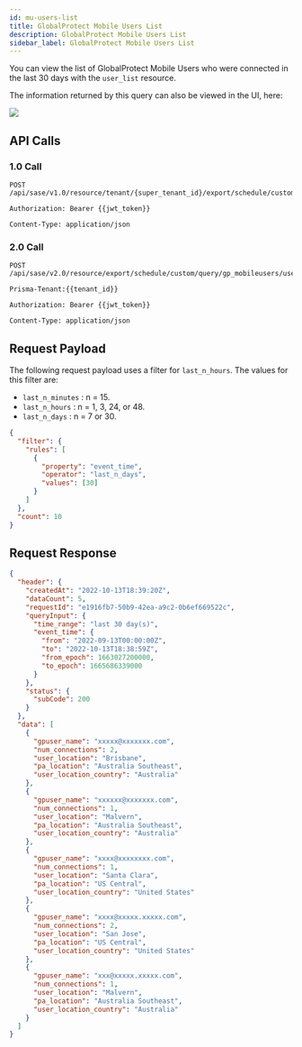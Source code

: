 ```yaml
---
id: mu-users-list
title: GlobalProtect Mobile Users List
description: GlobalProtect Mobile Users List
sidebar_label: GlobalProtect Mobile Users List
---
```


You can view the list of GlobalProtect Mobile Users who were connected in the last 30 days with the `user_list` resource.

The information returned by this query can also be viewed in the UI, here:

![](/access/img/mu_users_list_img.png)

## API Calls

### 1.0 Call

    POST /api/sase/v1.0/resource/tenant/{super_tenant_id}/export/schedule/custom/query/gp_mobileusers/user_list

    Authorization: Bearer {{jwt_token}}

    Content-Type: application/json

### 2.0 Call

    POST /api/sase/v2.0/resource/export/schedule/custom/query/gp_mobileusers/user_list

    Prisma-Tenant:{{tenant_id}}

    Authorization: Bearer {{jwt_token}}

    Content-Type: application/json

## Request Payload

The following request payload uses a filter for `last_n_hours`. The values for this filter are:

- `last_n_minutes` : n = 15.
- `last_n_hours` : n = 1, 3, 24, or 48.
- `last_n_days` : n = 7 or 30.

```json
{
  "filter": {
    "rules": [
      {
        "property": "event_time",
        "operator": "last_n_days",
        "values": [30]
      }
    ]
  },
  "count": 10
}
```

## Request Response

```json
{
  "header": {
    "createdAt": "2022-10-13T18:39:20Z",
    "dataCount": 5,
    "requestId": "e1916fb7-50b9-42ea-a9c2-0b6ef669522c",
    "queryInput": {
      "time_range": "last 30 day(s)",
      "event_time": {
        "from": "2022-09-13T00:00:00Z",
        "to": "2022-10-13T18:38:59Z",
        "from_epoch": 1663027200000,
        "to_epoch": 1665686339000
      }
    },
    "status": {
      "subCode": 200
    }
  },
  "data": [
    {
      "gpuser_name": "xxxxx@xxxxxxx.com",
      "num_connections": 2,
      "user_location": "Brisbane",
      "pa_location": "Australia Southeast",
      "user_location_country": "Australia"
    },
    {
      "gpuser_name": "xxxxxx@xxxxxxx.com",
      "num_connections": 1,
      "user_location": "Malvern",
      "pa_location": "Australia Southeast",
      "user_location_country": "Australia"
    },
    {
      "gpuser_name": "xxxx@xxxxxxxx.com",
      "num_connections": 1,
      "user_location": "Santa Clara",
      "pa_location": "US Central",
      "user_location_country": "United States"
    },
    {
      "gpuser_name": "xxxx@xxxxx.xxxxx.com",
      "num_connections": 2,
      "user_location": "San Jose",
      "pa_location": "US Central",
      "user_location_country": "United States"
    },
    {
      "gpuser_name": "xxx@xxxxx.xxxxx.com",
      "num_connections": 1,
      "user_location": "Malvern",
      "pa_location": "Australia Southeast",
      "user_location_country": "Australia"
    }
  ]
}
```

